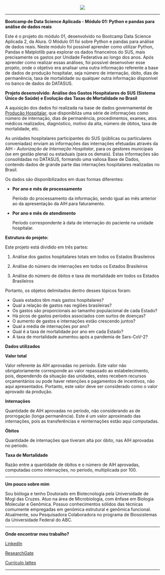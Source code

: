<p align="center">
  <img src="https://github.com/vqrca/bootcamp-alura-2021-modulo-01/blob/main/imagem2.png" />
</p>

---

**Bootcamp de Data Science Aplicada - Módulo 01: Python e pandas para análise de dados reais**

Este é o projeto do módulo 01, desenvolvido no Bootcamp Data Science Aplicada 2, da Alura. 
O Módulo 01 foi sobre Python e pandas para análise de dados reais. Neste módulo foi possível aprender como utilizar Python, Pandas e Matplotlib para explorar os dados financeiros do SUS, mais precisamente os gastos por Unidade Federativa ao longo dos anos. Após aprender como realizar essas análises, foi possível desenvolver esse projeto, onde o objetivo era analisar uma outra informação referente a base de dados de produção hospitalar, seja número de internação, óbito, dias de permanência, taxa de mortalidade ou qualquer outra informação disponível no banco de dados do DATASUS. 

**Projeto desenvolvido**: **Análise dos Gastos Hospitalares do SUS (Sistema Único de Saúde) e Evolução das Taxas de Mortalidade no Brasil**

A aquisição dos dados foi realizada na base de dados governamental de [Produção Hospitalar](https://www2.datasus.gov.br/DATASUS/index.php?area=0202&id=11633&VObj=http://tabnet.datasus.gov.br/cgi/deftohtm.exe?sih/cnv/qi), que disponibliza uma série de informações como número de internação, dias de permanência, procedimentos, exames, atos médicos realizados, diagnóstico,
motivo da alta, número de óbitos, taxa de mortalidade, etc. 

As unidades hospitalares participantes do SUS (públicas ou particulares conveniadas) enviam as informações das internações efetuadas através da AIH - *Autorização de Internação Hospitalar*, para os gestores municipais (se em gestão plena) ou estaduais (para os demais). Estas informações são consolidadas no DATASUS, formando uma valiosa Base de Dados, contendo dados de grande parte das internações hospitalares realizadas no Brasil. 

Os dados são disponibilizados em duas formas diferentes: 

- **Por ano e mês de processamento**

  Período do processamento da informação, sendo igual ao mês anterior ao da
apresentação da AIH para faturamento.

- **Por ano e mês de atendimento**

  Período correspondente à data de internação do paciente na unidade hospitalar.

**Estrutura do projeto:**

Este projeto está dividido em três partes:

1.   Análise dos gastos hospitalares totais em todos os Estados Brasileiros

2.   Análise do número de internações em todos os Estados Brasileiros

3.   Análise do número de óbitos e taxa de mortalidade em todos os Estados Brasileiros

Portanto, os objetos delimitados dentro desses tópicos foram:
- Quais estados têm mais gastos hospitalares? 
- Qual a relação de gastos nas regiões brasileiras?
- Os gastos são proporcionais ao tamanho populacional de cada Estado? 
- Há picos de gastos períodos associados com surtos de doenças? 
- O aumento de gastos e internações estão crescendo juntos? 
- Qual a média de internações por ano?
- Qual é a taxa de mortalidade por ano em cada Estado?
- A taxa de mortalidade aumentou após a pandemia de Sars-CoV-2? 

**Dados utilizados**

**Valor total**

Valor referente às AIH aprovadas no período. Este valor não obrigatoriamente
corresponde ao valor repassado ao estabelecimento, pois, dependendo da situação das unidades, estes recebem recursos orçamentários ou pode haver retenções e pagamentos de incentivos, não aqui apresentados. Portanto, este valor deve ser considerado como o valor aprovado da produção.

**Internações**

Quantidade de AIH aprovadas no período, não considerando as de prorrogação (longa permanência). Este é um valor aproximado das internações, pois as transferências e reinternações estão aqui computadas. 

**Óbitos**

Quantidade de internações que tiveram alta por óbito, nas AIH aprovadas no período.

**Taxa de Mortalidade**

Razão entre a quantidade de óbitos e o número de AIH aprovadas, computadas como
internações, no período, multiplicada por 100.

---

**Um pouco sobre mim**

Sou bióloga e tenho Doutorado em Biotecnologia pela Universidade de Mogi das Cruzes. Atuo na área de Microbiologia, com ênfase em Biologia Molecular e Genômica. Possuo conhecimentos sólidos das técnicas comumente empregadas em genômica estrutural e genômica funcional. Atualmente, sou Pesquisadora Colaboradora no programa de Biossistemas da Universidade Federal do ABC.

---

**Onde encontrar meu trabalho?**

[LinkedIn](https://www.linkedin.com/in/valqu%C3%ADria-alencar-786a8911b/)

[ResearchGate](https://www.researchgate.net/profile/Valquiria-Alencar)

[Currículo lattes](http://lattes.cnpq.br/7742338443535710)

---

